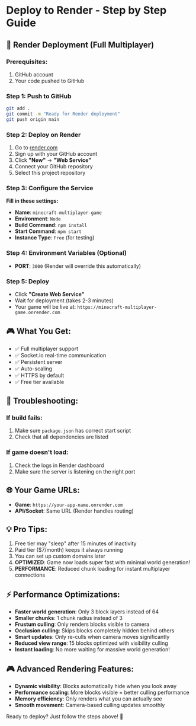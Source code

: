 # Deploy to Render - Step by Step Guide

## 🚀 Render Deployment (Full Multiplayer)

### Prerequisites:
1. GitHub account
2. Your code pushed to GitHub

### Step 1: Push to GitHub
```bash
git add .
git commit -m "Ready for Render deployment"
git push origin main
```

### Step 2: Deploy on Render
1. Go to [render.com](https://render.com)
2. Sign up with your GitHub account
3. Click **"New"** → **"Web Service"**
4. Connect your GitHub repository
5. Select this project repository

### Step 3: Configure the Service
**Fill in these settings:**
- **Name**: `minecraft-multiplayer-game`
- **Environment**: `Node`
- **Build Command**: `npm install`
- **Start Command**: `npm start`
- **Instance Type**: `Free` (for testing)

### Step 4: Environment Variables (Optional)
- **PORT**: `3000` (Render will override this automatically)

### Step 5: Deploy
- Click **"Create Web Service"**
- Wait for deployment (takes 2-3 minutes)
- Your game will be live at: `https://minecraft-multiplayer-game.onrender.com`

## 🎮 What You Get:
- ✅ Full multiplayer support
- ✅ Socket.io real-time communication
- ✅ Persistent server
- ✅ Auto-scaling
- ✅ HTTPS by default
- ✅ Free tier available

## 🔧 Troubleshooting:

### If build fails:
1. Make sure `package.json` has correct start script
2. Check that all dependencies are listed

### If game doesn't load:
1. Check the logs in Render dashboard
2. Make sure the server is listening on the right port

## 🌐 Your Game URLs:
- **Game**: `https://your-app-name.onrender.com`
- **API/Socket**: Same URL (Render handles routing)

## 💡 Pro Tips:
1. Free tier may "sleep" after 15 minutes of inactivity  
2. Paid tier ($7/month) keeps it always running
3. You can set up custom domains later
4. **OPTIMIZED**: Game now loads super fast with minimal world generation!
5. **PERFORMANCE**: Reduced chunk loading for instant multiplayer connections

## ⚡ Performance Optimizations:
- **Faster world generation**: Only 3 block layers instead of 64
- **Smaller chunks**: 1 chunk radius instead of 3 
- **Frustum culling**: Only renders blocks visible to camera
- **Occlusion culling**: Skips blocks completely hidden behind others
- **Smart updates**: Only re-culls when camera moves significantly
- **Reduced view range**: 15 blocks optimized with visibility culling
- **Instant loading**: No more waiting for massive world generation!

## 🎮 Advanced Rendering Features:
- **Dynamic visibility**: Blocks automatically hide when you look away
- **Performance scaling**: More blocks visible = better culling performance
- **Memory efficiency**: Only renders what you can actually see
- **Smooth movement**: Camera-based culling updates smoothly

Ready to deploy? Just follow the steps above! 🚀
